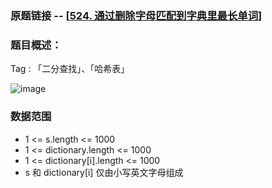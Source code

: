### 原题链接 -- [[524. 通过删除字母匹配到字典里最长单词](https://leetcode.cn/problems/longest-word-in-dictionary-through-deleting/)]

### 题目概述：
Tag : 「二分查找」、「哈希表」

![image](https://user-images.githubusercontent.com/99656524/226523659-0d75b37c-7e0a-491d-9019-e63b022631ce.png)

### 数据范围
* 1 <= s.length <= 1000
* 1 <= dictionary.length <= 1000
* 1 <= dictionary[i].length <= 1000
* s 和 dictionary[i] 仅由小写英文字母组成
